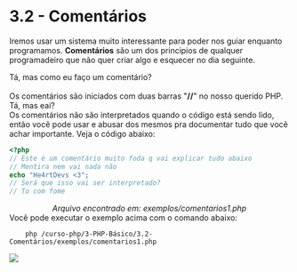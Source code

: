 # 3.2 - Comentários

Iremos usar um sistema muito interessante para poder nos guiar enquanto programamos. **Comentários** são um dos principios de qualquer programadeiro que não quer criar algo e esquecer no dia seguinte.<br>

Tá, mas como eu faço um comentário? <br><br>
Os comentários são iniciados com duas barras "**//**" no nosso querido PHP. Tá, mas eai?<br>
Os comentários não são interpretados quando o código está sendo lido, então você pode usar e abusar dos mesmos pra documentar tudo que você achar importante. Veja o código abaixo:

```php
<?php
// Este é um comentário muito foda q vai explicar tudo abaixo
// Mentira nem vai nada não
echo "He4rtDevs <3";
// Será que isso vai ser interpretado?
// To com fome
```
<center><i>Arquivo encontrado em: exemplos/comentarios1.php</i></center>
Você pode executar o exemplo acima com o comando abaixo:<br>

```
    php /curso-php/3-PHP-Básico/3.2-Comentários/exemplos/comentarios1.php
```

<img src="https://i.imgur.com/VvVI12n.gif">

